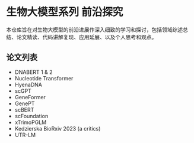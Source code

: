 # 生物大模型系列 前沿探究

本仓库旨在对生物大模型的前沿进展作深入细致的学习和探讨，包括领域综述总结、论文精读、代码讲解复现、应用延展、以及个人思考和观点。


## 论文列表
- DNABERT 1 & 2
- Nucleotide Transformer
- HyenaDNA
- scGPT
- GeneFormer
- GenePT
- scBERT
- scFoundation
- xTrimoPGLM
- Kedzierska BioRxiv 2023 (a critics)
- UTR-LM

